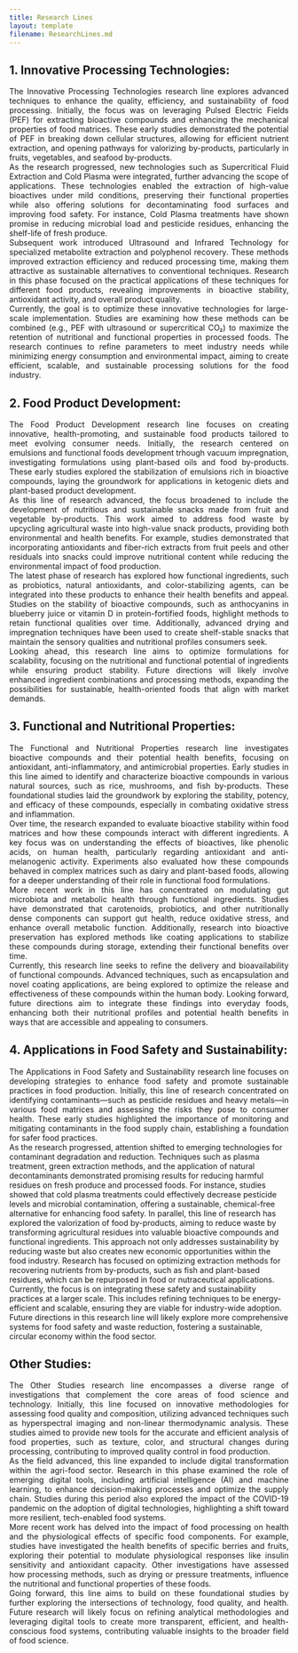 ```yaml
---
title: Research Lines
layout: template
filename: ResearchLines.md
---
```


## 1. Innovative Processing Technologies:
<div style="text-align: justify;">
The Innovative Processing Technologies research line explores advanced techniques to enhance the quality, efficiency, and sustainability of food processing. Initially, the focus was on leveraging Pulsed Electric Fields (PEF) for extracting bioactive compounds and enhancing the mechanical properties of food matrices. These early studies demonstrated the potential of PEF in breaking down cellular structures, allowing for efficient nutrient extraction, and opening pathways for valorizing by-products, particularly in fruits, vegetables, and seafood by-products.
</div>

<div style="text-align: justify;">
As the research progressed, new technologies such as Supercritical Fluid Extraction and Cold Plasma were integrated, further advancing the scope of applications. These technologies enabled the extraction of high-value bioactives under mild conditions, preserving their functional properties while also offering solutions for decontaminating food surfaces and improving food safety. For instance, Cold Plasma treatments have shown promise in reducing microbial load and pesticide residues, enhancing the shelf-life of fresh produce.
</div>

<div style="text-align: justify;">
Subsequent work introduced Ultrasound and Infrared Technology for specialized metabolite extraction and polyphenol recovery. These methods improved extraction efficiency and reduced processing time, making them attractive as sustainable alternatives to conventional techniques. Research in this phase focused on the practical applications of these techniques for different food products, revealing improvements in bioactive stability, antioxidant activity, and overall product quality.
</div>

<div style="text-align: justify;">
Currently, the goal is to optimize these innovative technologies for large-scale implementation. Studies are examining how these methods can be combined (e.g., PEF with ultrasound or supercritical CO₂) to maximize the retention of nutritional and functional properties in processed foods. The research continues to refine parameters to meet industry needs while minimizing energy consumption and environmental impact, aiming to create efficient, scalable, and sustainable processing solutions for the food industry.
</div>

## 2. Food Product Development:
<div style="text-align: justify;">
The Food Product Development research line focuses on creating innovative, health-promoting, and sustainable food products tailored to meet evolving consumer needs. Initially, the research centered on emulsions and functional foods development trhough vacuum impregnation, investigating formulations using plant-based oils and food by-products. These early studies explored the stabilization of emulsions rich in bioactive compounds, laying the groundwork for applications in ketogenic diets and plant-based product development.
</div>

<div style="text-align: justify;">
As this line of research advanced, the focus broadened to include the development of nutritious and sustainable snacks made from fruit and vegetable by-products. This work aimed to address food waste by upcycling agricultural waste into high-value snack products, providing both environmental and health benefits. For example, studies demonstrated that incorporating antioxidants and fiber-rich extracts from fruit peels and other residuals into snacks could improve nutritional content while reducing the environmental impact of food production.
</div>

<div style="text-align: justify;">
The latest phase of research has explored how functional ingredients, such as probiotics, natural antioxidants, and color-stabilizing agents, can be integrated into these products to enhance their health benefits and appeal. Studies on the stability of bioactive compounds, such as anthocyanins in blueberry juice or vitamin D in protein-fortified foods, highlight methods to retain functional qualities over time. Additionally, advanced drying and impregnation techniques have been used to create shelf-stable snacks that maintain the sensory qualities and nutritional profiles consumers seek.
</div>

<div style="text-align: justify;">
Looking ahead, this research line aims to optimize formulations for scalability, focusing on the nutritional and functional potential of ingredients while ensuring product stability. Future directions will likely involve enhanced ingredient combinations and processing methods, expanding the possibilities for sustainable, health-oriented foods that align with market demands.
</div>

## 3. Functional and Nutritional Properties:
<div style="text-align: justify;">
The Functional and Nutritional Properties research line investigates bioactive compounds and their potential health benefits, focusing on antioxidant, anti-inflammatory, and antimicrobial properties. Early studies in this line aimed to identify and characterize bioactive compounds in various natural sources, such as rice, mushrooms, and fish by-products. These foundational studies laid the groundwork by exploring the stability, potency, and efficacy of these compounds, especially in combating oxidative stress and inflammation.
</div>

<div style="text-align: justify;">
Over time, the research expanded to evaluate bioactive stability within food matrices and how these compounds interact with different ingredients. A key focus was on understanding the effects of bioactives, like phenolic acids, on human health, particularly regarding antioxidant and anti-melanogenic activity. Experiments also evaluated how these compounds behaved in complex matrices such as dairy and plant-based foods, allowing for a deeper understanding of their role in functional food formulations.
</div>

<div style="text-align: justify;">
More recent work in this line has concentrated on modulating gut microbiota and metabolic health through functional ingredients. Studies have demonstrated that carotenoids, probiotics, and other nutritionally dense components can support gut health, reduce oxidative stress, and enhance overall metabolic function. Additionally, research into bioactive preservation has explored methods like coating applications to stabilize these compounds during storage, extending their functional benefits over time.
</div>

<div style="text-align: justify;">
Currently, this research line seeks to refine the delivery and bioavailability of functional compounds. Advanced techniques, such as encapsulation and novel coating applications, are being explored to optimize the release and effectiveness of these compounds within the human body. Looking forward, future directions aim to integrate these findings into everyday foods, enhancing both their nutritional profiles and potential health benefits in ways that are accessible and appealing to consumers.
</div>

## 4. Applications in Food Safety and Sustainability:
<div style="text-align: justify;">
The Applications in Food Safety and Sustainability research line focuses on developing strategies to enhance food safety and promote sustainable practices in food production. Initially, this line of research concentrated on identifying contaminants—such as pesticide residues and heavy metals—in various food matrices and assessing the risks they pose to consumer health. These early studies highlighted the importance of monitoring and mitigating contaminants in the food supply chain, establishing a foundation for safer food practices.
</div>
As the research progressed, attention shifted to emerging technologies for contaminant degradation and reduction. Techniques such as plasma treatment, green extraction methods, and the application of natural decontaminants demonstrated promising results for reducing harmful residues on fresh produce and processed foods. For instance, studies showed that cold plasma treatments could effectively decrease pesticide levels and microbial contamination, offering a sustainable, chemical-free alternative for enhancing food safety.
</div>
In parallel, this line of research has explored the valorization of food by-products, aiming to reduce waste by transforming agricultural residues into valuable bioactive compounds and functional ingredients. This approach not only addresses sustainability by reducing waste but also creates new economic opportunities within the food industry. Research has focused on optimizing extraction methods for recovering nutrients from by-products, such as fish and plant-based residues, which can be repurposed in food or nutraceutical applications.
</div>
Currently, the focus is on integrating these safety and sustainability practices at a larger scale. This includes refining techniques to be energy-efficient and scalable, ensuring they are viable for industry-wide adoption. Future directions in this research line will likely explore more comprehensive systems for food safety and waste reduction, fostering a sustainable, circular economy within the food sector.
</div>

## Other Studies:
<div style="text-align: justify;">
The Other Studies research line encompasses a diverse range of investigations that complement the core areas of food science and technology. Initially, this line focused on innovative methodologies for assessing food quality and composition, utilizing advanced techniques such as hyperspectral imaging and non-linear thermodynamic analysis. These studies aimed to provide new tools for the accurate and efficient analysis of food properties, such as texture, color, and structural changes during processing, contributing to improved quality control in food production.
</div>

<div style="text-align: justify;">
As the field advanced, this line expanded to include digital transformation within the agri-food sector. Research in this phase examined the role of emerging digital tools, including artificial intelligence (AI) and machine learning, to enhance decision-making processes and optimize the supply chain. Studies during this period also explored the impact of the COVID-19 pandemic on the adoption of digital technologies, highlighting a shift toward more resilient, tech-enabled food systems.
</div>

<div style="text-align: justify;">
More recent work has delved into the impact of food processing on health and the physiological effects of specific food components. For example, studies have investigated the health benefits of specific berries and fruits, exploring their potential to modulate physiological responses like insulin sensitivity and antioxidant capacity. Other investigations have assessed how processing methods, such as drying or pressure treatments, influence the nutritional and functional properties of these foods.
</div>

<div style="text-align: justify;">
Going forward, this line aims to build on these foundational studies by further exploring the intersections of technology, food quality, and health. Future research will likely focus on refining analytical methodologies and leveraging digital tools to create more transparent, efficient, and health-conscious food systems, contributing valuable insights to the broader field of food science.
</div>